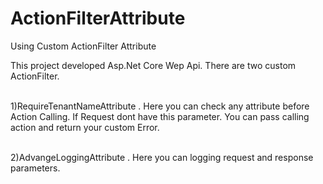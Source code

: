 # ActionFilterAttribute
Using Custom ActionFilter Attribute

This project developed Asp.Net Core Wep Api.
There are two custom ActionFilter.


 <br> 1)RequireTenantNameAttribute . Here you can check any attribute before Action Calling. If Request dont have this parameter. You can pass calling action and return your custom Error.
 
 <br> 2)AdvangeLoggingAttribute . Here you can logging request and response parameters.
